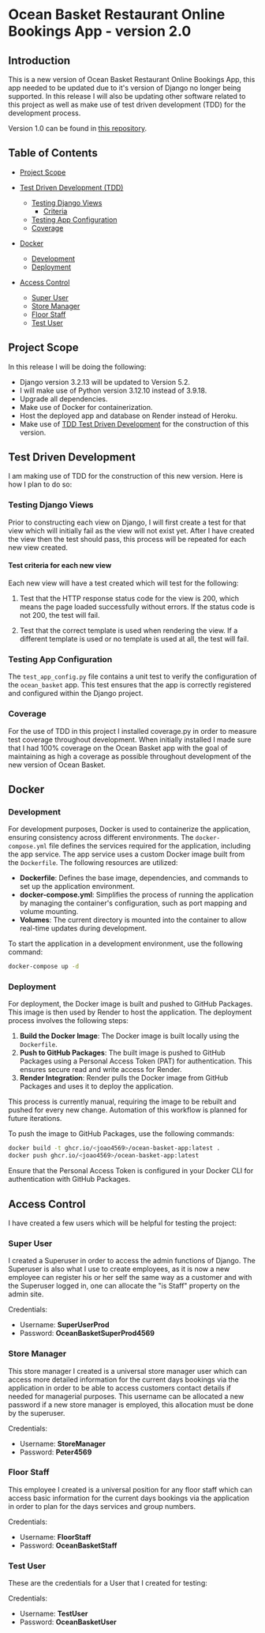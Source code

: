 # Ocean Basket Restaurant Online Bookings App - version 2.0

## Introduction

This is a new version of Ocean Basket Restaurant Online Bookings App, this app needed to be updated due to it's version of Django no longer being supported. In this release I will also be updating other software related to this project as well as make use of test driven development (TDD) for the development process.

Version 1.0 can be found in [this repository](https://github.com/Joao4569/ocean-basket-restaurant).

## Table of Contents

- [Project Scope](#project-scope)

- [Test Driven Development (TDD)](#test-driven-development)
  - [Testing Django Views](#testing-django-views)
    - [Criteria](#test-criteria-for-each-new-view)
  - [Testing App Configuration](#testing-app-configuration)
  - [Coverage](#coverage)

- [Docker](#docker)
  - [Development](#development)
  - [Deployment](#deployment)

- [Access Control](#access-control)
  - [Super User](#super-user)
  - [Store Manager](#store-manager)
  - [Floor Staff](#floor-staff)
  - [Test User](#test-user)

## Project Scope

In this release I will be doing the following:

- Django version 3.2.13 will be updated to Version 5.2.
- I will make use of Python version 3.12.10 instead of 3.9.18.
- Upgrade all dependencies.
- Make use of Docker for containerization.
- Host the deployed app and database on Render instead of Heroku.
- Make use of [TDD Test Driven Development](#Test-Driven-Development) for the construction of this version.

## Test Driven Development

I am making use of TDD for the construction of this new version. Here is how I plan to do so:

### Testing Django Views

Prior to constructing each view on Django, I will first create a test for that view which will initially fail as the view will not exist yet. After I have created the view then the test should pass, this process will be repeated for each new view created.

#### Test criteria for each new view

Each new view will have a test created which will test for the following:

1. Test that the HTTP response status code for the view is 200, which means the page loaded successfully without errors. If the status code is not 200, the test will fail.

2. Test that the correct template is used when rendering the view. If a different template is used or no template is used at all, the test will fail.

### Testing App Configuration

The `test_app_config.py` file contains a unit test to verify the configuration of the `ocean_basket` app. This test ensures that the app is correctly registered and configured within the Django project.

### Coverage

For the use of TDD in this project I installed coverage.py in order to measure test coverage throughout development. When initially installed I made sure that I had 100% coverage on the Ocean Basket app with the goal of maintaining as high a coverage as possible throughout development of the new version of Ocean Basket.

## Docker

### Development

For development purposes, Docker is used to containerize the application, ensuring consistency across different environments. The `docker-compose.yml` file defines the services required for the application, including the app service. The app service uses a custom Docker image built from the `Dockerfile`. The following resources are utilized:

- **Dockerfile**: Defines the base image, dependencies, and commands to set up the application environment.
- **docker-compose.yml**: Simplifies the process of running the application by managing the container's configuration, such as port mapping and volume mounting.
- **Volumes**: The current directory is mounted into the container to allow real-time updates during development.

To start the application in a development environment, use the following command:

```bash
docker-compose up -d
```

### Deployment

For deployment, the Docker image is built and pushed to GitHub Packages. This image is then used by Render to host the application. The deployment process involves the following steps:

1. **Build the Docker Image**: The Docker image is built locally using the `Dockerfile`.
2. **Push to GitHub Packages**: The built image is pushed to GitHub Packages using a Personal Access Token (PAT) for authentication. This ensures secure read and write access for Render.
3. **Render Integration**: Render pulls the Docker image from GitHub Packages and uses it to deploy the application.

This process is currently manual, requiring the image to be rebuilt and pushed for every new change. Automation of this workflow is planned for future iterations.

To push the image to GitHub Packages, use the following commands:

```bash
docker build -t ghcr.io/<joao4569>/ocean-basket-app:latest .
docker push ghcr.io/<joao4569>/ocean-basket-app:latest
```

Ensure that the Personal Access Token is configured in your Docker CLI for authentication with GitHub Packages.


## Access Control

I have created a few users which will be helpful for testing the project:

### Super User

I created a Superuser in order to access the admin functions of Django. The Superuser is also what I use to create employees, as it is now a new employee can register his or her self the same way as a customer and with the Superuser logged in, one can allocate the "is Staff" property on the admin site.

 Credentials:
   - Username: **SuperUserProd**
   - Password: **OceanBasketSuperProd4569**

### Store Manager

This store manager I created is a universal store manager user which can access more detailed information for the current days bookings via the application in order to be able to access customers contact details if needed for managerial purposes. This username can be allocated a new password if a new store manager is employed, this allocation must be done by the superuser.

Credentials:
   - Username: **StoreManager**
   - Password: **Peter4569**

### Floor Staff

This employee I created is a universal position for any floor staff which can access basic information for the current days bookings via the application in order to plan for the days services and group numbers.

Credentials:
   - Username: **FloorStaff**
   - Password: **OceanBasketStaff**

### Test User

These are the credentials for a User that I created for testing:

Credentials:
   - Username: **TestUser**
   - Password: **OceanBasketUser**